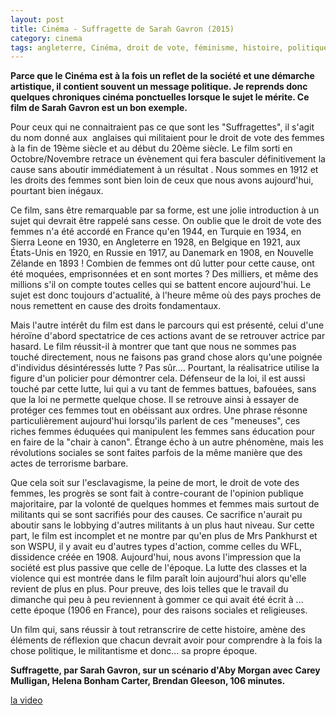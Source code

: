 ```yaml
---
layout: post
title: Cinéma - Suffragette de Sarah Gavron (2015)
category: cinema
tags: angleterre, Cinéma, droit de vote, féminisme, histoire, politique
---
```

**Parce que le Cinéma est à la fois un reflet de la société et une démarche artistique, il contient souvent un message politique. Je reprends donc quelques chroniques cinéma ponctuelles lorsque le sujet le mérite. Ce film de Sarah Gavron est un bon exemple.**

Pour ceux qui ne connaitraient pas ce que sont les "Suffragettes", il s'agit du nom donné aux  anglaises qui militaient pour le droit de vote des femmes à la fin de 19ème siècle et au début du 20ème siècle. Le film sorti en Octobre/Novembre retrace un évènement qui fera basculer définitivement la cause sans aboutir immédiatement à un résultat . Nous sommes en 1912 et les droits des femmes sont bien loin de ceux que nous avons aujourd'hui, pourtant bien inégaux.

Ce film, sans être remarquable par sa forme, est une jolie introduction à un sujet qui devrait être rappelé sans cesse. On oublie que le droit de vote des femmes n'a été accordé en France qu'en 1944, en Turquie en 1934, en Sierra Leone en 1930, en Angleterre en 1928, en Belgique en 1921, aux États-Unis en 1920, en Russie en 1917, au Danemark en 1908, en Nouvelle Zélande en 1893 ! Combien de femmes ont dû lutter pour cette cause, ont été moquées, emprisonnées et en sont mortes ? Des milliers, et même des millions s'il on compte toutes celles qui se battent encore aujourd'hui. Le sujet est donc toujours d'actualité, à l'heure même où des pays proches de nous remettent en cause des droits fondamentaux.

Mais l'autre intérêt du film est dans le parcours qui est présenté, celui d'une héroïne d'abord spectatrice de ces actions avant de se retrouver actrice par hasard. Le film réussit-il à montrer que tant que nous ne sommes pas touché directement, nous ne faisons pas grand chose alors qu'une poignée d'individus désintéressés lutte ? Pas sûr.... Pourtant, la réalisatrice utilise la figure d'un policier pour démontrer cela. Défenseur de la loi, il est aussi touché par cette lutte, lui qui a vu tant de femmes battues, bafouées, sans que la loi ne permette quelque chose. Il se retrouve ainsi à essayer de protéger ces femmes tout en obéissant aux ordres. Une phrase résonne particulièrement aujourd'hui lorsqu'ils parlent de ces "meneuses", ces riches femmes éduquées qui manipulent les femmes sans éducation pour en faire de la "chair à canon". Étrange écho à un autre phénomène, mais les révolutions sociales se sont faites parfois de la même manière que des actes de terrorisme barbare.

Que cela soit sur l'esclavagisme, la peine de mort, le droit de vote des femmes, les progrès se sont fait à contre-courant de l'opinion publique majoritaire, par la volonté de quelques hommes et femmes mais surtout de militants qui se sont sacrifiés pour des causes. Ce sacrifice n'aurait pu aboutir sans le lobbying d'autres militants à un plus haut niveau. Sur cette part, le film est incomplet et ne montre par qu'en plus de Mrs Pankhurst et son WSPU, il y avait eu d'autres types d'action, comme celles du WFL, dissidence créée en 1908. Aujourd'hui, nous avons l'impression que la société est plus passive que celle de l'époque. La lutte des classes et la violence qui est montrée dans le film paraît loin aujourd'hui alors qu'elle revient de plus en plus. Pour preuve, des lois telles que le travail du dimanche qui peu à peu reviennent à gommer ce qui avait été écrit à ... cette époque (1906 en France), pour des raisons sociales et religieuses.

Un film qui, sans réussir à tout retranscrire de cette histoire, amène des éléments de réflexion que chacun devrait avoir pour comprendre à la fois la chose politique, le militantisme et donc... sa propre époque.

**Suffragette, par Sarah Gavron, sur un scénario d'Aby Morgan avec Carey Mulligan, Helena Bonham Carter, Brendan Gleeson, 106 minutes.** 

[la video](https://www.youtube.com/watch?v=056FI2Pq9RY)
